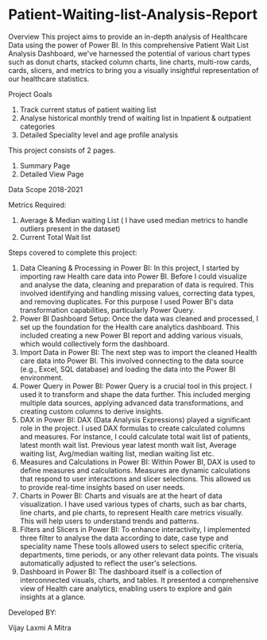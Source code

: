 # Patient-Waiting-list-Analysis-Report
Overview
This project aims to provide an in-depth analysis of Healthcare Data using the power of Power BI. In this comprehensive Patient Wait List Analysis Dashboard, we've harnessed the potential of various chart types such as donut charts, stacked column charts, line charts, multi-row cards, cards, slicers, and metrics to bring you a visually insightful representation of our healthcare statistics.

Project Goals
1. Track current status of patient waiting list
2. Analyse historical monthly trend of waiting list in Inpatient & outpatient categories
3. Detailed Speciality level and age profile analysis
   
This project consists of 2 pages.
1. Summary Page
2. Detailed View Page
   
Data Scope
2018-2021

Metrics Required:
1. Average & Median waiting List ( I have used median metrics to handle outliers present in the dataset)
2. Current Total Wait list

   
Steps covered to complete this project:

1. Data Cleaning & Processing in Power BI: In this project, I started by importing raw Health care data into Power BI. Before I could visualize and analyse the data, cleaning and preparation of data is required. This involved identifying and handling missing values, correcting data types, and removing duplicates. For this purpose I used Power BI's data transformation capabilities, particularly Power Query.
2. Power BI Dashboard Setup: Once the data was cleaned and processed, I set up the foundation for the Health care analytics dashboard. This included creating a new Power BI report and adding various visuals, which would collectively form the dashboard.
3. Import Data in Power BI: The next step was to import the cleaned Health care data into Power BI. This involved connecting to the data source (e.g., Excel, SQL database) and loading the data into the Power BI environment.
4. Power Query in Power BI: Power Query is a crucial tool in this project. I used it to transform and shape the data further. This included merging multiple data sources, applying advanced data transformations, and creating custom columns to derive insights.
5. DAX in Power BI: DAX (Data Analysis Expressions) played a significant role in the project. I used DAX formulas to create calculated columns and measures. For instance, I could calculate total wait list of patients, latest month wait list. Previous year latest month wait list, Average waiting list, Avg/median waiting list, median waiting list etc.
6. Measures and Calculations in Power BI: Within Power BI, DAX is used to define measures and calculations. Measures are dynamic calculations that respond to user interactions and slicer selections. This allowed us to provide real-time insights based on user needs.
7. Charts in Power BI: Charts and visuals are at the heart of data visualization. I have used various types of charts, such as bar charts, line charts, and pie charts, to represent Health care metrics visually. This will help users to understand trends and patterns.
8. Filters and Slicers in Power BI: To enhance interactivity, I implemented three filter to analyse the data according to date, case type and speciality name These tools allowed users to select specific criteria, departments, time periods, or any other relevant data points. The visuals automatically adjusted to reflect the user's selections.
9. Dashboard in Power BI: The dashboard itself is a collection of interconnected visuals, charts, and tables. It presented a comprehensive view of Health care analytics, enabling users to explore and gain insights at a glance.

Developed BY:

Vijay Laxmi A Mitra
